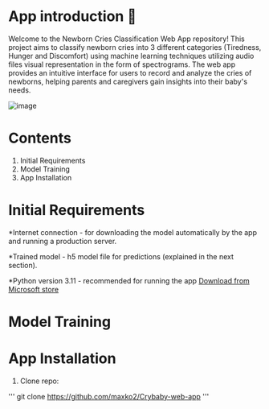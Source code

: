 # App introduction 👶
Welcome to the Newborn Cries Classification Web App repository! This project aims to classify newborn cries into 3 different categories (Tiredness, Hunger and Discomfort) using machine learning techniques utilizing audio files visual representation in the form of spectrograms. The web app provides an intuitive interface for users to record and analyze the cries of newborns, helping parents and caregivers gain insights into their baby's needs.


![image](https://github.com/maxko2/Crybaby-web-app/assets/49914498/51c0b2ef-26df-43a9-af8d-2c16cbf669c8)

# Contents
1. Initial Requirements
2. Model Training
3. App Installation

# Initial Requirements
*Internet connection - for downloading the model automatically by the app and running a production server.

*Trained model - h5 model file for predictions (explained in the next section).

*Python version 3.11 - recommended for running the app [Download from Microsoft store](https://apps.microsoft.com/store/detail/python-311/9NRWMJP3717K?hl=en-us&gl=us)


# Model Training

# App Installation
1. Clone repo:

'''
git clone https://github.com/maxko2/Crybaby-web-app
'''
